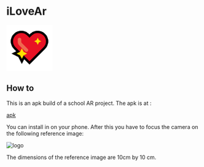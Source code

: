 # iLoveAr  
  
![logo](logo.png)  
  
## How to 
This is an apk build of a school AR project. The apk is at :  
 
[apk](./iLoveAr.apk)  
  
You can install in on your phone. After this you have to focus the camera on the following reference image:   
   
![logo](./Reference%20%image.png)  
  
The dimensions of the reference image are 10cm by 10 cm.  
